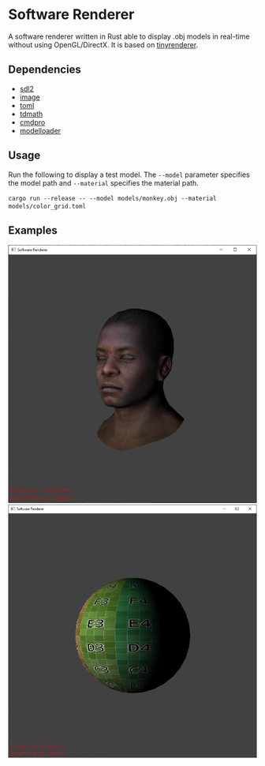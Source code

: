 # Software Renderer

A software renderer written in Rust able to display .obj models in real-time without using OpenGL/DirectX. It is based on [tinyrenderer](https://github.com/ssloy/tinyrenderer).

## Dependencies
- [sdl2](https://github.com/Rust-SDL2/rust-sdl2)
- [image](https://github.com/PistonDevelopers/image)
- [toml](https://github.com/alexcrichton/toml-rs)
- [tdmath](https://github.com/sean-h/tdmath)
- [cmdpro](https://github.com/sean-h/cmdpro)
- [modelloader](https://github.com/sean-h/modelloader)

## Usage

Run the following to display a test model. The `--model` parameter specifies the model path and `--material` specifies the material path.

```
cargo run --release -- --model models/monkey.obj --material models/color_grid.toml
```

## Examples

![Head](https://github.com/sean-h/software-renderer/blob/master/screenshots/head.png)
![Sphere](https://github.com/sean-h/software-renderer/blob/master/screenshots/sphere.png)
